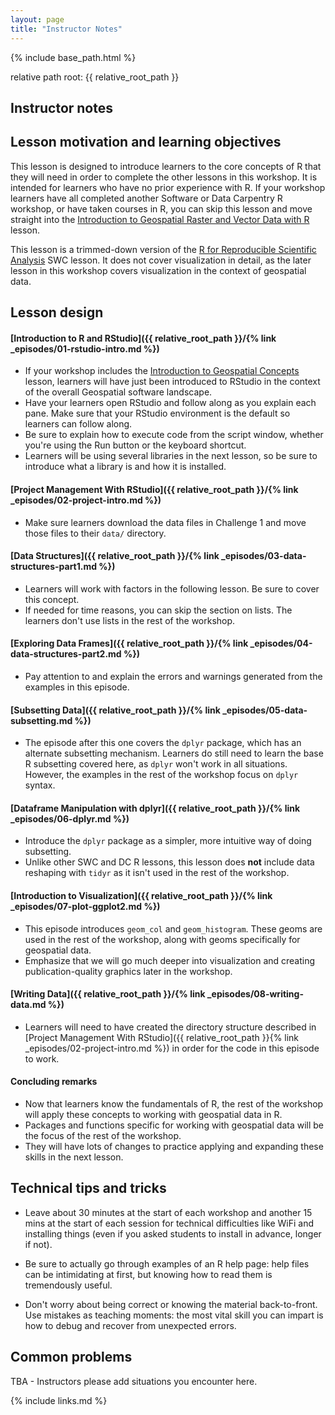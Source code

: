 ```yaml
---
layout: page
title: "Instructor Notes"
---
```

{% include base_path.html %}

relative path root: {{ relative_root_path }}

## Instructor notes

## Lesson motivation and learning objectives

This lesson is designed to introduce learners to the core concepts of R
that they will need in order to complete the other lessons
in this workshop. It is intended for learners who have no prior experience with
R. If your workshop learners have all completed another Software or Data
Carpentry R workshop, or have taken courses in R, you can skip this lesson
and move straight into the
[Introduction to Geospatial Raster and Vector Data with R](https://datacarpentry.org/r-raster-vector-geospatial/) lesson.

This lesson is a trimmed-down version of the
[R for Reproducible Scientific Analysis](http://swcarpentry.github.io/r-novice-gapminder) SWC lesson. It does not cover visualization in detail,
as the later lesson in this workshop covers visualization in the context of
geospatial data.

## Lesson design

#### [Introduction to R and RStudio]({{ relative_root_path }}/{% link _episodes/01-rstudio-intro.md %})

* If your workshop includes the [Introduction to Geospatial Concepts](https://datacarpentry.org/organization-geospatial/) lesson, learners will have
just been introduced to RStudio in the context of the overall Geospatial
software landscape.
* Have your learners open RStudio and follow along as you explain each pane. Make sure that your RStudio environment is the default so learners can follow along.
* Be sure to explain how to execute code from the script window, whether you're
using the Run button or the keyboard shortcut.
* Learners will be using several libraries in the next lesson, so be sure to
introduce what a library is and how it is installed.

#### [Project Management With RStudio]({{ relative_root_path }}/{% link _episodes/02-project-intro.md %})

* Make sure learners download the data files in Challenge 1 and move those files
to their `data/` directory.

#### [Data Structures]({{ relative_root_path }}/{% link _episodes/03-data-structures-part1.md %})

* Learners will work with factors in the following lesson. Be sure to
cover this concept.
* If needed for time reasons, you can skip the section on lists. The learners
don't use lists in the rest of the workshop.

#### [Exploring Data Frames]({{ relative_root_path }}/{% link _episodes/04-data-structures-part2.md %})

* Pay attention to and explain the errors and warnings generated from the examples in this episode.

#### [Subsetting Data]({{ relative_root_path }}/{% link _episodes/05-data-subsetting.md %})

* The episode after this one covers the `dplyr` package, which has an
alternate subsetting mechanism. Learners do still need to learn the
base R subsetting covered here, as `dplyr` won't work in all situations. However,
the examples in the rest of the workshop focus on `dplyr` syntax.

#### [Dataframe Manipulation with dplyr]({{ relative_root_path }}/{% link _episodes/06-dplyr.md %})

* Introduce the `dplyr` package as a simpler, more intuitive way of doing
subsetting.
* Unlike other SWC and DC R lessons, this lesson does **not** include data
reshaping with `tidyr` as it isn't used in the rest of the workshop.

#### [Introduction to Visualization]({{ relative_root_path }}/{% link _episodes/07-plot-ggplot2.md %})

* This episode introduces `geom_col` and `geom_histogram`. These geoms are used
in the rest of the workshop, along with geoms specifically for geospatial data.
* Emphasize that we will go much deeper into visualization and creating
publication-quality graphics later in the workshop.

#### [Writing Data]({{ relative_root_path }}/{% link _episodes/08-writing-data.md %})

* Learners will need to have created the directory structure described in
[Project Management With RStudio]({{ relative_root_path }}{% link _episodes/02-project-intro.md %}) in order for the code
in this episode to work.

#### Concluding remarks

* Now that learners know the fundamentals of R, the rest of the workshop
will apply these concepts to working with geospatial data in R.
* Packages and functions specific for working with geospatial data will be
the focus of the rest of the workshop.
* They will have lots of changes to practice applying and expanding these
skills in the next lesson.

## Technical tips and tricks

* Leave about 30 minutes at the start of each workshop and another 15 mins
at the start of each session for technical difficulties like WiFi and
installing things (even if you asked students to install in advance, longer if
not).

* Be sure to actually go through examples of an R help page: help files
can be intimidating at first, but knowing how to read them is tremendously
useful.

* Don't worry about being correct or knowing the material back-to-front. Use
mistakes as teaching moments: the most vital skill you can impart is how to
debug and recover from unexpected errors.

## Common problems

TBA - Instructors please add situations you encounter here.


{% include links.md %}
